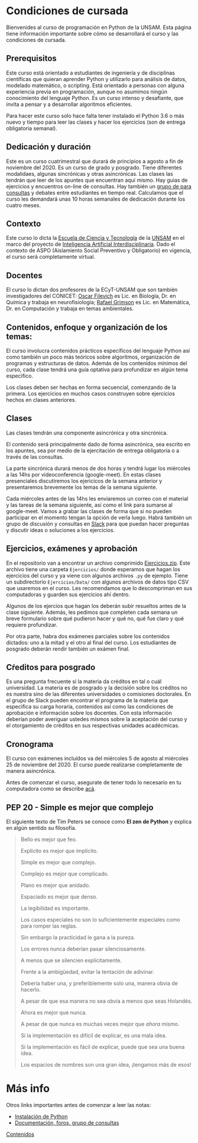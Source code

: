 # Condiciones de cursada

Bienvenides al curso de programación en Python de la UNSAM.
Esta página tiene información importante sobre cómo se desarrollará el curso y las condiciones de cursada.

## Prerequisitos
Este curso está orientado a estudiantes de ingeniería y de disciplinas científicas que quieran aprender Python y utilizarlo para análisis de datos, modelado matemático, o scripting. Está orientado a personas con alguna experiencia previa en programación, aunque no asumimos ningún conocimiento del lenguaje Python. Es un curso intenso y desafiante, que invita a pensar y a desarrollar algoritmos eficientes.

Para hacer este curso solo hace falta tener instalado el Python 3.6 o más nuevo y tiempo para leer las clases y hacer los ejercicios (son de entrega obligatoria semanal).


## Dedicación y duración
Este es un curso cuatrimestral que durará de principios a agosto a fin de noviembre del 2020. Es un curso de grado y posgrado. Tiene diferentes modalidaes, algunas sincrónicas y otras asincrónicas. Las clases las tendrán que leer de los apuntes que encuentran aquí mismo. Hay guias de ejercicios y encuentros on-line de consultas. Hay también un [grupo de para consultas](./Slack.md) y debates entre estudiantes en tiempo real. Calculamos que el curso les demandará unas 10 horas semanales de dedicación durante los cuatro meses.


## Contexto
Este curso lo dicta la [Escuela de Ciencia y Tecnología](http://www.unsam.edu.ar/escuelas/ciencia/) de la [UNSAM](https://www.unsam.edu.ar/) en el marco del proyecto de [Inteligencia Artificial Interdisciplinaria](http://noticias.unsam.edu.ar/2019/09/16/la-unsam-piensa-la-inteligencia-artificial-interdisciplinaria/). Dado el contexto de ASPO (Aislamiento Social Preventivo y Obligatorio) en vigencia, el curso será completamente virtual.

## Docentes
El curso lo dictan dos profesores de la ECyT-UNSAM que son también 
investigadores del CONICET: [Oscar Filevich](http://labning.com.ar/#nosotros) es Lic. en Biología, Dr. en Química y trabaja en neurofisiología; [Rafael Grimson](http://investigadores.unsam.edu.ar/es/investigador/407/Grimson-Rafael) es Lic. en Matemática, Dr. en Computación y trabaja en temas ambientales.


## Contenidos, enfoque y organización de los temas:
El curso involucra contenidos prácticos específicos del lenguaje Python así como también un poco más teóricos sobre algoritmos, organización de programas y estructuras de datos. Además de los contenidos mínimos del curso, cada clase tendrá una guía optativa para profundizar en algún tema específico.

Los clases deben ser hechas en forma secuencial, comenzando de la primera. Los ejercicios en muchos casos construyen sobre ejercicios hechos en clases anteriores.

## Clases

Las clases tendrán una componente asincrónica y otra sincrónica. 

El contenido será principalmente dado de forma asincrónica, sea escrito en los apuntes, sea por medio de la ejercitación de entrega obligatoria o a través de las consultas.

La parte sincrónica durará menos de dos horas y tendrá lugar los miércoles a las 14hs por videoconferencia (google-meet). En estas clases presenciales discutiremos los ejericicos de la semana anterior y presentaremos brevemente los temas de la semana siguiente. 

Cada miércoles antes de las 14hs les enviaremos un correo con el material y las tareas de la semana siguiente, así como el link para sumarse al google-meet. Vamos a grabar las clases de forma que si no pueden participar en el momento tengan la opción de verla luego. Habrá también un grupo de discusión y consultas en [Slack](./Slack.md) para que puedan hacer preguntas y discutir ideas o soluciones a los ejercicios.


## Ejercicios, exámenes y aprobación
En el repositorio van a encontrar un archivo comprimido [Ejercicios.zip](./Ejercicios.zip). Este archivo tiene una carpeta `Ejercicios/` donde esperamos que hagan los ejercicios del curso y ya viene con algunos archivos `.py` de ejemplo. Tiene un subdirectorio `Ejercicios/Data/` con algunos archivos de datos tipo CSV que usaremos en el curso. Les recomendamos que lo descompriman en sus computadoras y guarden sus ejercicios ahí dentro.

Algunos de los ejercios que hagan los deberán subir resueltos antes de la clase siguiente. Además, les pedimos que completen cada semana un breve formulario sobre qué pudieron hacer y qué no, qué fue claro y qué requiere profundizar.

Por otra parte, habra dos exámenes parciales sobre los contenidos dictados: uno a la mitad y el otro al final del curso. Los estudiantes de posgrado deberán rendir también un exámen final.

## Cŕeditos para posgrado
Es una pregunta frecuente si la materia da créditos en tal o cuál universidad. La materia es de posgrado y la decisión sobre los créditos no es nuestra sino de las diferentes universidades o comisiones doctorales. En el grupo de Slack pueden encontrar el programa de la materia que especifica su carga horaria, contenidos así como las condiciones de aprobación e información sobre los docentes. Con esta información deberían poder averiguar ustedes mismos sobre la aceptación del curso y el otorgamiento de créditos en sus respectivas unidades acadécmicas.

## Cronograma
El curso con exámenes incluídos va del miércoles 5 de agosto al miércoles 25 de noviembre del 2020. El curso puede realizarse completamente de manera asincrónica. 

Antes de comenzar el curso, asegurate de tener todo lo necesario en tu computadora como se describe [acá](./Instalacion.md).


## PEP 20 - Simple es mejor que complejo

El siguiente texto de Tim Peters se conoce como **El zen de Python** y explica en algún sentido su filosofía.

> Bello es mejor que feo.
> 
> Explícito es mejor que implícito.
> 
> Simple es mejor que complejo.
> 
> Complejo es mejor que complicado.
> 
> Plano es mejor que anidado.
> 
> Espaciado es mejor que denso.
> 
> La legibilidad es importante.
> 
> Los casos especiales no son lo suficientemente especiales como para romper 
> las reglas.
> 
> Sin embargo la practicidad le gana a la pureza.
> 
> Los errores nunca deberían pasar silenciosamente.
> 
> A menos que se silencien explícitamente.
> 
> Frente a la ambigüedad, evitar la tentación de adivinar.
> 
> Debería haber una, y preferiblemente solo una, manera obvia de hacerlo.
> 
> A pesar de que esa manera no sea obvia a menos que seas Holandés.
> 
> Ahora es mejor que nunca.
> 
> A pesar de que nunca es muchas veces mejor que *ahora* mismo.
> 
> Si la implementación es difícil de explicar, es una mala idea.
> 
> Si la implementación es fácil de explicar, puede que sea una buena idea.
> 
> Los espacios de nombres son una gran idea, ¡tengamos más de esos!


# Más info

Otros links importantes antes de comenzar a leer las notas:
* [Instalación de Python](./Instalacion.md)
* [Documentación, foros, grupo de consultas](./Slack.md)

[Contenidos](Contenidos.md)



